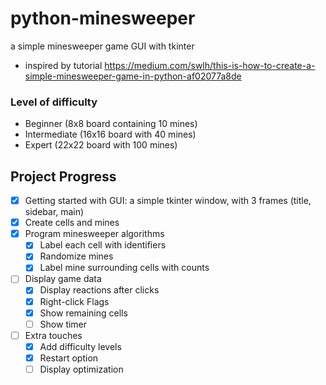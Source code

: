 # python-minesweeper
a simple minesweeper game GUI with tkinter

* inspired by tutorial <https://medium.com/swlh/this-is-how-to-create-a-simple-minesweeper-game-in-python-af02077a8de>

### Level of difficulty
* Beginner (8x8  board containing 10 mines) 
* Intermediate (16x16 board with 40 mines)    
* Expert (22x22 board with 100 mines) 

## Project Progress

- [x] Getting started with GUI: a simple tkinter window, with 3 frames (title, sidebar, main)
- [x] Create cells and mines
- [x] Program minesweeper algorithms
  - [x] Label each cell with identifiers
  - [x] Randomize mines
  - [x] Label mine surrounding cells with counts
- [ ] Display game data
  - [x] Display reactions after clicks
  - [x] Right-click Flags
  - [x] Show remaining cells
  - [ ] Show timer
- [ ] Extra touches
  - [x] Add difficulty levels
  - [x] Restart option
  - [ ] Display optimization 